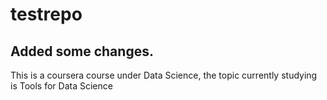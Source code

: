# testrepo
## Added some changes. 
This is  a coursera course under Data Science, the topic currently studying is Tools for Data Science
